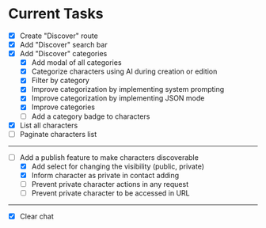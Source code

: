 # Current Tasks

- [x] Create "Discover" route
- [x] Add "Discover" search bar
- [x] Add "Discover" categories
  - [x] Add modal of all categories
  - [x] Categorize characters using AI during creation or edition
  - [x] Filter by category
  - [x] Improve categorization by implementing system prompting
  - [x] Improve categorization by implementing JSON mode
  - [x] Improve categories
  - [ ] Add a category badge to characters
- [x] List all characters
- [ ] Paginate characters list
- ---
- [ ] Add a publish feature to make characters discoverable
  - [x] Add select for changing the visibility (public, private)
  - [x] Inform character as private in contact adding
  - [ ] Prevent private character actions in any request
  - [ ] Prevent private character to be accessed in URL

---

- [x] Clear chat
